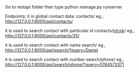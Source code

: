 Go to restapi folder
then type python manage.py runserver

Endpoints:
it is global contact data:
contacts/
eg., http://127.0.0.1:8000/api/contacts/

it is used to search contact with particular id
contacts/<int:pk>/
eg., http://127.0.0.1:8000/api/contacts/35/

it is used to search contact with name
search/
eg., http://127.0.0.1:8000/api/search/?query=Daniel

it is used to search contact with number
search/phone/
eg., http://127.0.0.1:8000/api/search/phone/?query=0764573371

